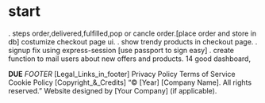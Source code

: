 # start
. steps order,delivered,fulfilled,pop or cancle order.[place order and store in db] costumize checkout page ui.
. show trendy products in checkout page.
. signup fix using express-session [use passport to sign easy]
. create function to mail users about new offers and products.
14 good dashboard,

**DUE**
*FOOTER*
[Legal_Links_in_footer]
Privacy Policy
Terms of Service
Cookie Policy
[Copyright_&_Credits]
“© [Year] [Company Name]. All rights reserved.”
Website designed by [Your Company] (if applicable).